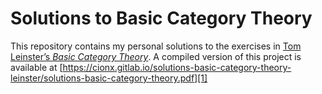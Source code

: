 # Solutions to Basic Category Theory

This repository contains my personal solutions to the exercises in [Tom Leinster’s *Basic Category Theory*][1].
A compiled version of this project is available at [https://cionx.gitlab.io/solutions-basic-category-theory-leinster/solutions-basic-category-theory.pdf][1]



[1]: https://arxiv.org/abs/1612.09375
[2]: https://cionx.gitlab.io/solutions-basic-category-theory-leinster/solutions-basic-category-theory.pdf
